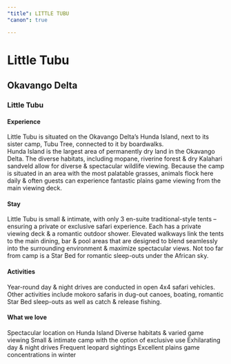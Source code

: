 ```yaml
---
"title": LITTLE TUBU
"canon": true

---
```


# Little Tubu
## Okavango Delta
### Little Tubu

#### Experience
Little Tubu is situated on the Okavango Delta’s Hunda Island, next to its sister camp, Tubu Tree, connected to it by boardwalks.  
Hunda Island is the largest area of permanently dry land in the Okavango Delta.  The diverse habitats, including mopane, riverine forest &amp; dry Kalahari sandveld allow for diverse &amp; spectacular wildlife viewing.
Because the camp is situated in an area with the most palatable grasses, animals flock here daily &amp; often guests can experience fantastic plains game viewing from the main viewing deck.

#### Stay
Little Tubu is small &amp; intimate, with only 3 en-suite traditional-style tents – ensuring a private or exclusive safari experience.  Each has a private viewing deck &amp; a romantic outdoor shower.
Elevated walkways link the tents to the main dining, bar &amp; pool areas that are designed to blend seamlessly into the surrounding environment &amp; maximize spectacular views.
Not too far from camp is a Star Bed for romantic sleep-outs under the African sky.

#### Activities
Year-round day &amp; night drives are conducted in open 4x4 safari vehicles.  Other activities include mokoro safaris in dug-out canoes, boating, romantic Star Bed sleep-outs as well as catch &amp; release fishing.


#### What we love
Spectacular location on Hunda Island
Diverse habitats &amp; varied game viewing 
Small &amp; intimate camp with the option of exclusive use
Exhilarating day &amp; night drives
Frequent leopard sightings
Excellent plains game concentrations in winter